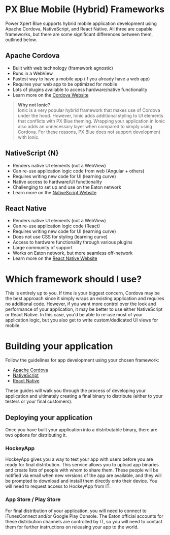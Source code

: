 # PX Blue Mobile (Hybrid) Frameworks
Power Xpert Blue supports hybrid mobile application development using Apache Cordova, NativeScript, and React Native. All three are capable frameworks, but there are some significant differences between them, outlined below.

## Apache Cordova
  - Built with web technology (framework agnostic)
  - Runs in a WebView
  - Fastest way to have a mobile app (if you already have a web app)
  - Requires your web app to be optimized for mobile
  - Lots of plugins available to access hardware/native functionality
  - Learn more on the [Cordova Website](https://cordova.apache.org/)
  > **Why not Ionic?**<br/>
  Ionic is a very popular hybrid framework that makes use of Cordova under the hood. However, Ionic adds additional styling to UI elements that conflicts with PX Blue theming. Wrapping your application in Ionic also adds an unnecessary layer when compared to simply using Cordova. For these reasons, PX Blue does not support development with Ionic.
  
## NativeScript {N}
  - Renders native UI elements (not a WebView)
  - Can re-use application logic code from web (Angular + others)
  - Requires writing new code for UI (learning curve)
  - Native access to hardware/UI functionality
  - Challenging to set up and use on the Eaton network
  - Learn more on the [NativeScript Website](https://www.nativescript.org/)
  
## React Native
  - Renders native UI elements (not a WebView)
  - Can re-use application logic code (React)
  - Requires writing new code for UI (learning curve)
  - Does not use CSS for styling (learning curve)
  - Access to hardware functionality through various plugins
  - Large community of support
  - Works on Eaton network, but more seamless off-network
  - Learn more on the [React Native Website](https://facebook.github.io/react-native/)

# Which framework should I use?
This is entirely up to you. If time is your biggest concern, Cordova may be the best approach since it simply wraps an existing application and requires no additional code. However, if you want more control over the look and performance of your application, it may be better to use either NativeScript or React Native. In this case, you'd be able to re-use most of your application logic, but you also get to write custom/dedicated UI views for mobile.

# Building your application
Follow the guidelines for app development using your chosen framework:
* [Apache Cordova](/development/frameworks-mobile/cordova)
* [NativeScript](/development/frameworks-mobile/nativescript)
* [React Native](/development/frameworks-mobile/react-native)

These guides will walk you through the process of developing your application and ultimately creating a final binary to distribute (either to your testers or your final customers).

## Deploying your application
Once you have built your application into a distributable binary, there are two options for distributing it.

### HockeyApp
HockeyApp gives you a way to test your app with users before you are ready for final distribution. This service allows you to upload app binaries and create lists of people with whom to share them. These people will be notified via email when new versions of the app are available, and they will be prompted to download and install them directly onto their device. You will need to request access to HockeyApp from IT.

### App Store / Play Store
For final distribution of your application, you will need to connect to iTunesConnect and/or Google Play Console. The Eaton official accounts for these distribution channels are controlled by IT, so you will need to contact them for further instructions on releasing your app to the world.